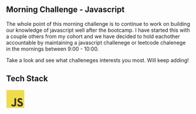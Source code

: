 ## Morning Challenge - Javascript


The whole point of this morning challenge is to continue to work on building our knowledge of javascript well after the bootcamp. I have started this with a couple others from my cohort and we have decided to hold eachother accountable by maintaining a javascript challenege or leetcode chalenege in the mornings between 9:00 - 10:00.

Take a look and see what challeneges interests you most. Will keep adding!

## Tech Stack

<img width="50" alt="javascript icon" src="https://raw.githubusercontent.com/devicons/devicon/master/icons/javascript/javascript-original.svg">
